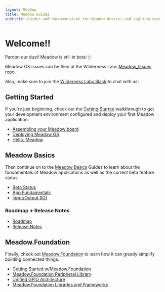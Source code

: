 ```yaml
---
layout: Meadow
title: Meadow Guides
subtitle: Guides and documentation for Meadow devices and applications.
---
```


# Welcome!!

Pardon our dust! Meadow is still in beta! :)

Meadow OS issues can be filed at the Wilderness Labs [Meadow_Issues](https://github.com/WildernessLabs/Meadow_Issues) repo.

Also, make sure to join the [Wilderness Labs Slack](http://slackinvite.wildernesslabs.co) to chat with us!

## Getting Started

If you're just beginning, check out the [Getting Started](/docs/Meadow/Getting_Started) walkthrough to get your development environment configured and deploy your first Meadow application:

 * [Assembling your Meadow board](/docs/Meadow/Getting_Started/Assemble_Meadow)
 * [Deploying Meadow OS](/docs/Meadow/Getting_Started/Deploying_Meadow)
 * [Hello, Meadow](/docs/Meadow/Getting_Started/Hello_World)

## Meadow Basics

Then continue on to the [Meadow Basics](/docs/Meadow/Meadow_Basics) Guides to learn about the fundamentals of Meadow applications as well as the current beta feature status.

 * [Beta Status](/docs/Meadow/Meadow_Basics/Status)
 * [App Fundamentals](/docs/Meadow/Meadow_Basics/Apps)
 * [Input/Output (IO)](/docs/Meadow/Meadow_Basics/IO)

### Roadmap + Release Notes

 * [Roadmap](/docs/Meadow/Release_Notes/Roadmap)
 * [Release Notes](/docs/Meadow/Release_Notes)

## Meadow.Foundation

Finally, check out [Meadow.Foundation](/docs/Meadow/Meadow.Foundation) to learn how it can greatly simplify building connected things.

 * [Getting Started w/Meadow.Foundation](/docs/Meadow/Meadow.Foundation/Getting_Started)
 * [Meadow.Foundation Peripheral Library](/docs/Meadow/Meadow.Foundation/Peripherals)
 * [Unified GPIO Architecture](/docs/Meadow/Meadow.Foundation/Unified_GPIO_Arch)
 * [Meadow.Foundation Libraries and Frameworks](/docs/Meadow/Meadow.Foundation/Libraries_and_Frameworks)
